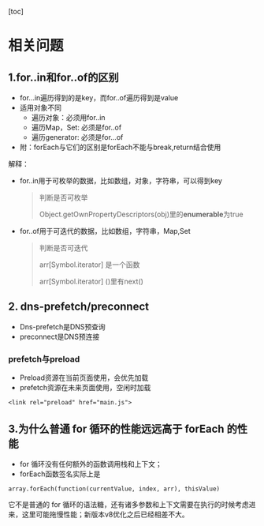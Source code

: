 [toc]

# 相关问题

## 1.for..in和for..of的区别

+ for...in遍历得到的是key，而for..of遍历得到是value
+ 适用对象不同
  + 遍历对象：必须用for..in
  + 遍历Map，Set: 必须是for..of
  + 遍历generator: 必须是for...of
+ 附：forEach与它们的区别是forEach不能与break,return结合使用

解释：

+ for..in用于可枚举的数据，比如数组，对象，字符串，可以得到key

  > 判断是否可枚举
  >
  > Object.getOwnPropertyDescriptors(obj)里的**enumerable**为true

+ for..of用于可迭代的数据，比如数组，字符串，Map,Set

  > 判断是否可迭代
  >
  > arr[Symbol.iterator] 是一个函数
  >
  > arr[Symbol.iterator] ()里有next()

## 2. dns-prefetch/preconnect

+ Dns-prefetch是DNS预查询
+ preconnect是DNS预连接

### prefetch与preload

+ Preload资源在当前页面使用，会优先加载
+ prefetch资源在未来页面使用，空闲时加载

```
<link rel="preload" href="main.js">
```

## 3.为什么普通 for 循环的性能远远高于 forEach 的性能

+ for 循环没有任何额外的函数调用栈和上下文；
+ forEach函数签名实际上是


```
array.forEach(function(currentValue, index, arr), thisValue)
```


它不是普通的 for 循环的语法糖，还有诸多参数和上下文需要在执行的时候考虑进来，这里可能拖慢性能；新版本v8优化之后已经相差不大。

